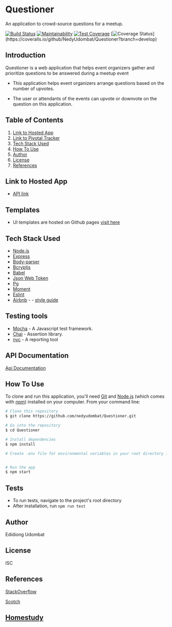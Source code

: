 # Questioner
An application to crowd-source questions for a meetup.


[![Build Status](https://travis-ci.org/NedyUdombat/Questioner.svg?branch=develop)](https://travis-ci.org/NedyUdombat/Questioner)
[![Maintainability](https://api.codeclimate.com/v1/badges/04aa1cdcac75f7879189/maintainability)](https://codeclimate.com/github/NedyUdombat/Questioner/maintainability)
[![Test Coverage](https://api.codeclimate.com/v1/badges/04aa1cdcac75f7879189/test_coverage)](https://codeclimate.com/github/NedyUdombat/Questioner/test_coverage)
[![Coverage Status](https://coveralls.io/repos/github/NedyUdombat/Questioner/badge.svg?branch=develop&kill=cache=1")](https://coveralls.io/github/NedyUdombat/Questioner?branch=develop)

## Introduction
Questioner is a web application that helps event organizers gather and prioritize questions to be answered during a meetup event
* This application helps event organizers arrange questions based on the number of upvotes.

* The user or attendants of the events can upvote or downvote on the question on this application.

## Table of Contents
1. <a href="#hosted-app">Link to Hosted App</a>
2. <a href="#pivotal-tracker">Link to Pivotal Tracker</a>
3. <a href="#tech-stack-used">Tech Stack Used</a>
4. <a href="#how-to-use">How To Use</a>
5. <a href="#author">Author</a>
6. <a href="#license">License</a>
7. <a href="#references">References</a>



## Link to Hosted App
* [API link](https://andela-questioner-app.herokuapp.com/api/v1)

## Templates
* UI templates are hosted on Github pages [visit here](https://nedyudombat.github.io/Questioner/UI/index.html)


## Tech Stack Used

- [Node.js](https://nodejs.org/)
- [Express](https://expressjs.com/)
- [Body-parser](https://www.npmjs.com/package/body-parser)
- [Bcryptjs](https://www.npmjs.com/package/bcryptjs)
- [Babel](https://babeljs.io) 
- [Json Web Token](https://jwt.io/)
- [Pg](https://www.npmjs.com/package/pg)
- [Moment](https://momentjscom/)
- [Eslint](https://eslint.org/)
- [Airbnb](https://www.npmjs.com/package/eslint-config-airbnb) - - [style guide](https://github.com/airbnb/javascript)


## Testing tools
* [Mocha](https://mochajs.org/) - A Javascript test framework.
* [Chai](http://chaijs.com) - Assertion library.
* [nyc](https://github.com/istanbuljs/nyc) - A reporting tool


## API Documentation

[Api Documentation](https://store-manager-develop.herokuapp.com/api-docs)



## How To Use

To clone and run this application, you'll need [Git](https://git-scm.com) and [Node.js](https://nodejs.org/en/download/) (which comes with [npm](http://npmjs.com)) installed on your computer. From your command line:

```bash
# Clone this repository
$ git clone https://github.com/nedyudombat/Questioner.git

# Go into the repository
$ cd Questioner

# Install dependencies
$ npm install

# Create .env file for environmental variables in your root directory like the .env.example file


# Run the app
$ npm start
```
## Tests

* To run tests, navigate to the project's root directory
* After installation, run `npm run test`

## Author

Edidiong Udombat


## License 

ISC

## References

[StackOverflow](https://stackoverflow.com/) 

[Scotch](scotch.io)

[Homestudy](homestudy.andela.com)
---
